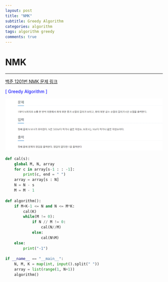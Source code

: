 ```yaml
---
layout: post
title: "NMK"
subtitle: Greedy Algorithm
categories: algorithm
tags: algorithm greedy
comments: true
---
```


# NMK

---

[백준 1201번 NMK 문제 링크](https://www.acmicpc.net/problem/1201)

<span style="Color:Blue">[ Greedy Algorithm ]</span>

![images](./images/NMK.PNG)

```python
def cal(s):
    global M, N, array
    for c in array[s-1 : : -1]:
        print(c, end = " ")
    array = array[s : N]
    N = N - s
    M = M - 1

def algorithm():
    if M+K-1 <= N and N <= M*K:
        cal(K)
        while(M != 0):
            if N // M != 0:
                cal(N//M)
            else:
                cal(N%M)
    else:
        print("-1")

if __name__ == "__main__":
    N, M, K = map(int, input().split(" "))
    array = list(range(1, N+1))
    algorithm()
```
